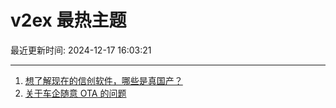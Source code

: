 # v2ex 最热主题

最近更新时间: 2024-12-17 16:03:21

--- 
1. [想了解现在的信创软件，哪些是真国产？](https://www.v2ex.com/t/1098049) 
2. [关于车企随意 OTA 的问题](https://www.v2ex.com/t/1098071) 
